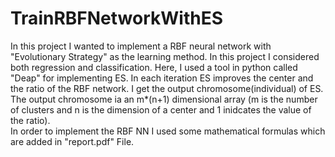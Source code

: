 # TrainRBFNetworkWithES
In this project I wanted to implement a RBF neural network with "Evolutionary Strategy" as the learning method. In this project I considered both regression and classification. Here, I used a tool in python called "Deap" for implementing ES. In each iteration ES improves the center and the ratio of the RBF network. I get the output chromosome(individual) of ES. The output chromosome ia an m*(n+1) dimensional array (m is the number of clusters and n is the dimension of a center and 1 inidcates the value of the ratio).  
In order to implement the RBF NN I used some mathematical formulas which are added in "report.pdf" File.


